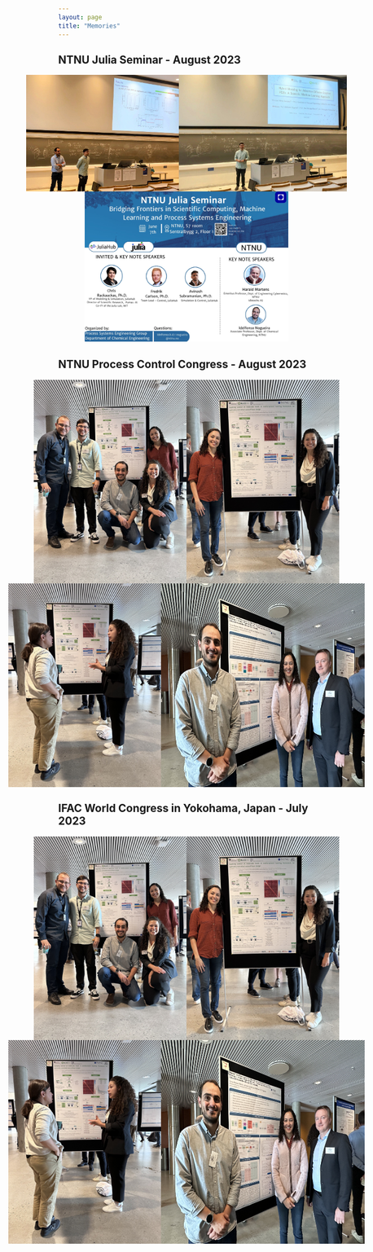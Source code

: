 ```yaml
---
layout: page
title: "Memories"
---
```


## NTNU Julia Seminar - August 2023
<div style="display: flex; flex-direction: column;">
  <div style="display: flex; justify-content: center;">
    <img src="julia1.jpeg" alt="Julia 1" style="width: 300px;">
    <img src="julia2.jpeg" alt="Julia 2" style="width: 330px;">
  </div>

<div style="text-align: center;">
  <img src="julia3.jpeg" alt="Julia 3" style="width: 400px;">
</div>

## NTNU Process Control Congress - August 2023
<div style="display: flex; flex-direction: column;">
  <div style="display: flex; justify-content: center;">
    <img src="IMG_2484.jpg" alt="dcp 1" style="width: 300px;">
    <img src="IMG_2480.jpg" alt="dcp 2" style="width: 300px;">
  </div>
  <div style="display: flex; justify-content: center;">
    <img src="IMG_2449.jpg" alt="Image 3" style="width: 300px;">
    <img src="IMG_2478.jpg" alt="Image 4" style="width: 400px;">
  </div>
</div>

## IFAC World Congress in Yokohama, Japan - July 2023
<div style="display: flex; flex-direction: column;">
  <div style="display: flex; justify-content: center;">
    <img src="IMG_2484.jpg" alt="dcp 1" style="width: 300px;">
    <img src="IMG_2480.jpg" alt="dcp 2" style="width: 300px;">
  </div>
  <div style="display: flex; justify-content: center;">
    <img src="IMG_2449.jpg" alt="Image 3" style="width: 300px;">
    <img src="IMG_2478.jpg" alt="Image 4" style="width: 400px;">
  </div>
</div>
